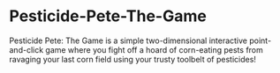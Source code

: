 # Pesticide-Pete-The-Game
Pesticide Pete: The Game is a simple two-dimensional interactive point-and-click game where you fight off a hoard of corn-eating pests from ravaging your last corn field using your trusty toolbelt of pesticides!
